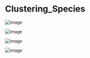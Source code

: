 # Clustering_Species


![image](https://github.com/VikhyatChoppa/Clustering_Species/assets/51722249/d518c37e-e986-45d8-9f91-d897f34c17a0)




![image](https://github.com/VikhyatChoppa/Clustering_Species/assets/51722249/1ffa92c3-1dad-47a0-9d94-4c3ae0444562)





![image](https://github.com/VikhyatChoppa/Clustering_Sepcies/assets/51722249/860a96f0-a287-4596-8284-973ab044c897)








![image](https://github.com/VikhyatChoppa/Clustering_Sepcies/assets/51722249/a487954f-f5c4-4498-852c-5975da08aadd)




